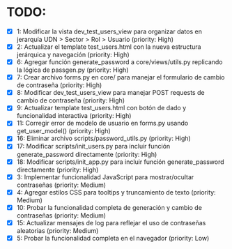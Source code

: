 # TODO:

- [x] 1: Modificar la vista dev_test_users_view para organizar datos en jerarquía UDN > Sector > Rol > Usuario (priority: High)
- [x] 2: Actualizar el template test_users.html con la nueva estructura jerárquica y navegación (priority: High)
- [x] 6: Agregar función generate_password a core/views/utils.py replicando la lógica de passgen.py (priority: High)
- [x] 7: Crear archivo forms.py en core/ para manejar el formulario de cambio de contraseña (priority: High)
- [x] 8: Modificar dev_test_users_view para manejar POST requests de cambio de contraseña (priority: High)
- [x] 9: Actualizar template test_users.html con botón de dado y funcionalidad interactiva (priority: High)
- [x] 11: Corregir error de modelo de usuario en forms.py usando get_user_model() (priority: High)
- [x] 16: Eliminar archivo scripts/password_utils.py (priority: High)
- [x] 17: Modificar scripts/init_users.py para incluir función generate_password directamente (priority: High)
- [x] 18: Modificar scripts/init_app.py para incluir función generate_password directamente (priority: High)
- [x] 3: Implementar funcionalidad JavaScript para mostrar/ocultar contraseñas (priority: Medium)
- [x] 4: Agregar estilos CSS para tooltips y truncamiento de texto (priority: Medium)
- [x] 10: Probar la funcionalidad completa de generación y cambio de contraseñas (priority: Medium)
- [x] 15: Actualizar mensajes de log para reflejar el uso de contraseñas aleatorias (priority: Medium)
- [x] 5: Probar la funcionalidad completa en el navegador (priority: Low)
